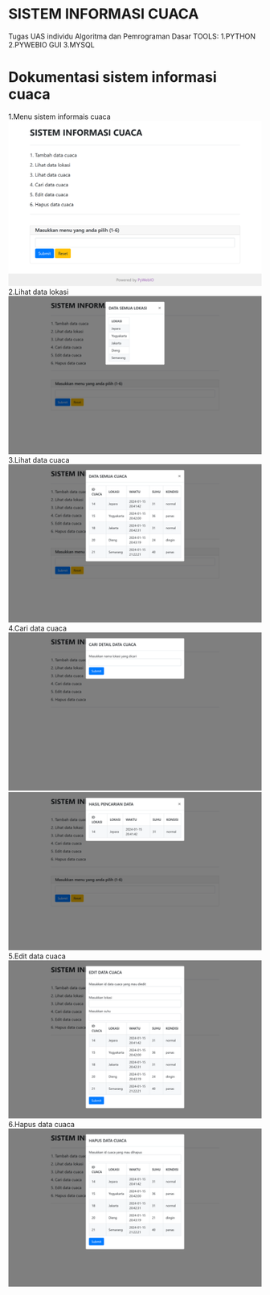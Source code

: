 # SISTEM INFORMASI CUACA
Tugas UAS individu Algoritma dan Pemrograman Dasar
TOOLS:
1.PYTHON
2.PYWEBIO GUI
3.MYSQL

# Dokumentasi sistem informasi cuaca

1.Menu sistem informais cuaca
![alt_text](<https://github.com/zaenalrfn/Sistem-Informasi-Cuaca/blob/main/dokumentasi/192.168.100.92_8080_(Nest%20Hub)%20(1).png?raw=true>)
2.Lihat data lokasi
![alt_text](<https://github.com/zaenalrfn/Sistem-Informasi-Cuaca/blob/main/dokumentasi/192.168.100.92_8080_(Nest%20Hub%20Max)%20(2).png?raw=true>)
3.Lihat data cuaca
![alt_text](<https://github.com/zaenalrfn/Sistem-Informasi-Cuaca/blob/main/dokumentasi/192.168.100.92_8080_(Nest%20Hub%20Max)%20(3).png?raw=true>)
4.Cari data cuaca
![alt_text](<https://github.com/zaenalrfn/Sistem-Informasi-Cuaca/blob/main/dokumentasi/192.168.100.92_8080_(Nest%20Hub%20Max)%20(4).png?raw=true>)
![alt_text](<https://github.com/zaenalrfn/Sistem-Informasi-Cuaca/blob/main/dokumentasi/192.168.100.92_8080_(Nest%20Hub%20Max)%20(5).png?raw=true>)
5.Edit data cuaca
![alt_text](<https://github.com/zaenalrfn/Sistem-Informasi-Cuaca/blob/main/dokumentasi/192.168.100.92_8080_(Nest%20Hub%20Max)%20(6).png?raw=true>)
6.Hapus data cuaca
![alt_text](<https://github.com/zaenalrfn/Sistem-Informasi-Cuaca/blob/main/dokumentasi/192.168.100.92_8080_(Nest%20Hub%20Max)%20(7).png?raw=true>)
